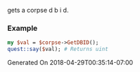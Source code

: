 gets a corpse d b i d.
### Example

```perl
my $val = $corpse->GetDBID();
quest::say($val); # Returns uint
```


Generated On 2018-04-29T00:35:14-07:00